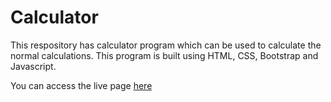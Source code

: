 # Calculator

This respository has calculator program which can be used to calculate the normal calculations. This program is built using HTML, CSS, Bootstrap and Javascript.

You can access the live page [here]()